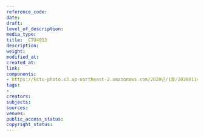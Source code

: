 ```yaml
---
reference_code: 
date: 
draft: 
level_of_description: 
media_type: 
title: _CTU4913
description: 
weight: 
modified_at: 
created_at: 
link: 
components:
- https://kctu-photo.s3.ap-northeast-2.amazonaws.com/2020년/1월/20200114_문중원+열사+상여+청와대+행진+8일차/_CTU4913.jpg
tags:
- 
creators: 
subjects: 
sources: 
venues: 
public_access_status: 
copyright_status: 
---
```

